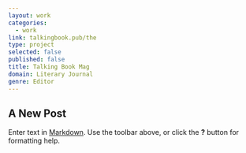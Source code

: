```yaml
---
layout: work
categories:
  - work
link: talkingbook.pub/the
type: project
selected: false
published: false
title: Talking Book Mag
domain: Literary Journal
genre: Editor
---
```

## A New Post

Enter text in [Markdown](http://daringfireball.net/projects/markdown/). Use the toolbar above, or click the **?** button for formatting help.
